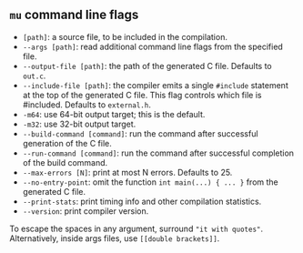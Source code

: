 ## `mu` command line flags

* `[path]`: a source file, to be included in the compilation.
* `--args [path]`: read additional command line flags from the specified file.
* `--output-file [path]`: the path of the generated C file. Defaults to `out.c`.
* `--include-file [path]`: the compiler emits a single `#include` statement at the top of the generated C file. This flag controls which file is #included. Defaults to `external.h`.
* `-m64`: use 64-bit output target; this is the default.
* `-m32`: use 32-bit output target.
* `--build-command [command]`: run the command after successful generation of the C file.
* `--run-command [command]`: run the command after successful completion of the build command.
* `--max-errors [N]`: print at most N errors. Defaults to 25.
* `--no-entry-point`: omit the function `int main(...) { ... }` from the generated C file.
* `--print-stats`: print timing info and other compilation statistics.
* `--version`: print compiler version.   

To escape the spaces in any argument, surround `"it with quotes"`. Alternatively, inside args files, use `[[double brackets]]`.
